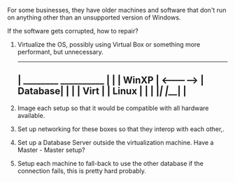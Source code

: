 For some businesses, they have older machines and software that don't run on anything other than an unsupported version of Windows.

If the software gets corrupted, how to repair?

1. Virtualize the OS, possibly using Virtual Box or something more performant, but unnecessary.
    
    --------------------------------------
    |   ________          __________     |
    |  | WinXP | <----->  | Database|    |
    |  | Virt  |          |  Linux  |    |
    |  |_______|          |_________|    |
    -------------------------------------

2. Image each setup so that it would be compatible with all hardware available.
3. Set up networking for these boxes so that they interop with each other,.
4. Set up a Database Server outside the virtualization machine. Have a Master - Master setup?
5. Setup each machine to fall-back to use the other database if the connection fails, this is pretty hard probably.

